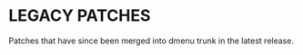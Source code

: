 LEGACY PATCHES
==============

Patches that have since been merged into dmenu trunk in the latest release.
